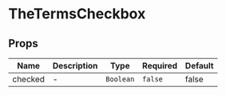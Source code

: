 # TheTermsCheckbox

## Props

<!-- @vuese:TheTermsCheckbox:props:start -->
|Name|Description|Type|Required|Default|
|---|---|---|---|---|
|checked|-|`Boolean`|`false`|false|

<!-- @vuese:TheTermsCheckbox:props:end -->


